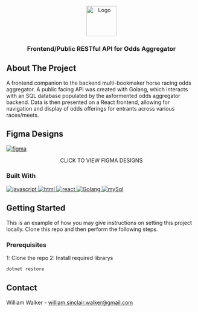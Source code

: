 <br />
<div align="center">
  <a href="https://shorturl.at/kwkso">
    <img src="images/logo.png" alt="Logo" width="80" height="80">
  </a>
  <h3 align="center">Frontend/Public RESTful API for Odds Aggregator</h3>
</div>

## About The Project
A frontend companion to the backend multi-bookmaker horse racing odds aggregator. A public facing API was created with Golang, which interacts with an SQL database populated by the asformented odds aggregator backend. Data is then presented on a React frontend, allowing for navigation and display of odds offerings for entrants across various races/meets. 

## Figma Designs
<a href="https://www.figma.com/design/ligUzBEB3Gc2xDdfw2Y6xf/ShockOdds?node-id=0-1&t=KHvVv0Yfu8GAFyPW-1">
  <img src="" alt="figma">
</a>
<p href="https://www.figma.com/design/ligUzBEB3Gc2xDdfw2Y6xf/ShockOdds?node-id=0-1&t=KHvVv0Yfu8GAFyPW-1" align="center">CLICK TO VIEW FIGMA DESIGNS</p>

### Built With

<a href="">
  <img src="https://img.shields.io/badge/javascript-%23323330.svg?style=for-the-badge&logo=javascript&logoColor=%23F7DF1E" alt="javascript">
</a>
<a href="">
  <img src="https://img.shields.io/badge/html5-%23E34F26.svg?style=for-the-badge&logo=html5&logoColor=white" alt="html">
</a>
<a href="">
  <img src="https://img.shields.io/badge/react-%2320232a.svg?style=for-the-badge&logo=react&logoColor=%2361DAFB" alt="react">
</a>
<a href="">
  <img src="https://img.shields.io/badge/go-%2300ADD8.svg?style=for-the-badge&logo=go&logoColor=white" alt="Golang">
</a>
<a href="">
  <img src="https://img.shields.io/badge/mysql-4479A1.svg?style=for-the-badge&logo=mysql&logoColor=white" alt="mySql">
</a>

## Getting Started
This is an example of how you may give instructions on setting this project locally. Clone this repo and then perform the following steps. 

### Prerequisites
1: Clone the repo
2: Install required librarys
  ```sh
  dotnet restore
  ```

## Contact
William Walker - william.sinclair.walker@gmail.com
